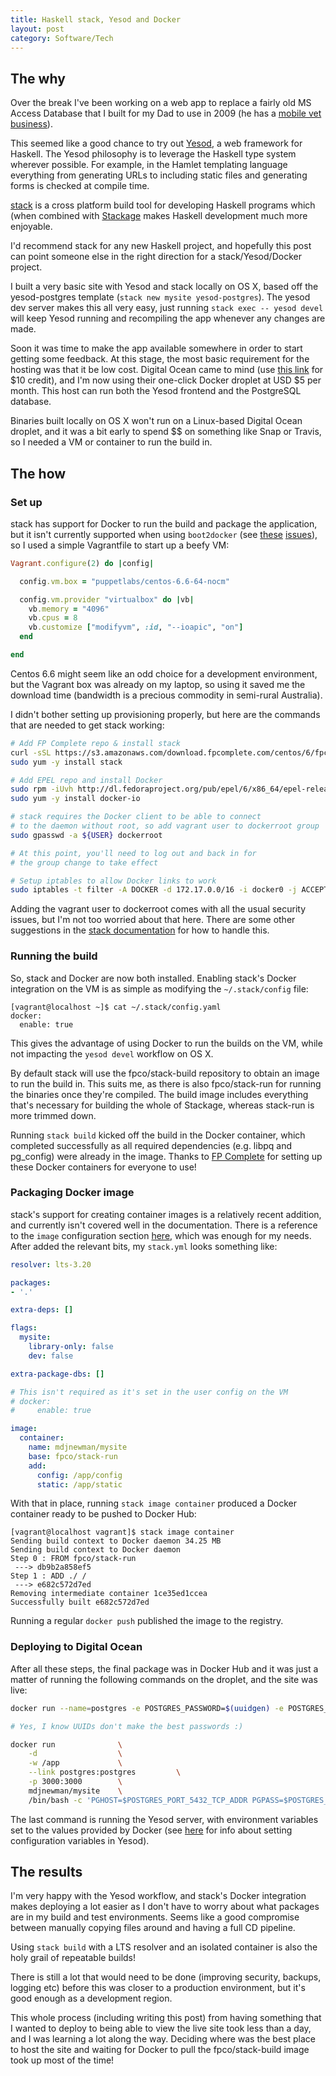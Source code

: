 ```yaml
---
title: Haskell stack, Yesod and Docker
layout: post
category: Software/Tech
---
```


## The why

Over the break I've been working on a web app to replace a fairly old MS Access
Database that I built for my Dad to use in 2009 (he has a [mobile vet
business](https://www.facebook.com/Ross-Newman-Mobile-Vet-1461582037471594/)).

This seemed like a good chance to try out
[Yesod](http://www.yesodweb.com/), a web framework for Haskell. The Yesod
philosophy is to leverage the Haskell type system wherever possible. For
example, in the Hamlet templating language everything from generating URLs to
including static files and generating forms is checked at compile time.

[stack](http://haskellstack.org) is a cross platform build tool for developing
Haskell programs which (when combined with
[Stackage](https://www.stackage.org/) makes Haskell development much more
enjoyable.

I'd recommend stack for any new Haskell project, and hopefully this post can
point someone else in the right direction for a stack/Yesod/Docker project.

I built a very basic site with Yesod and stack locally on OS X, based off the
yesod-postgres template (`stack new mysite yesod-postgres`). The yesod dev
server makes this all very easy, just running `stack exec -- yesod devel` will
keep Yesod running and recompiling the app whenever any changes are made.

Soon it was time to make the app available somewhere in order to start
getting some feedback. At this stage, the most basic requirement for the
hosting was that it be low cost. Digital Ocean came to mind (use [this
link](https://www.digitalocean.com/?refcode=c55b676d3a2e) for $10 credit), and
I'm now using their one-click Docker droplet at USD $5 per month. This host can
run both the Yesod frontend and the PostgreSQL database.

Binaries built locally on OS X won't run on a Linux-based Digital Ocean droplet,
and it was a bit early to spend $$ on something like Snap or Travis, so I needed
a VM or container to run the build in.

## The how

### Set up

stack has support for Docker to run the build and package the application, but
it isn't currently supported when using `boot2docker` (see
[these](https://github.com/commercialhaskell/stack/issues/194)
[issues](https://github.com/commercialhaskell/stack/issues/488)), so I used a
simple Vagrantfile to start up a beefy VM:

```ruby
Vagrant.configure(2) do |config|

  config.vm.box = "puppetlabs/centos-6.6-64-nocm"

  config.vm.provider "virtualbox" do |vb|
    vb.memory = "4096"
    vb.cpus = 8
    vb.customize ["modifyvm", :id, "--ioapic", "on"]
  end

end
```

Centos 6.6 might seem like an odd choice for a development environment, but the
Vagrant box was already on my laptop, so using it saved me the download time
(bandwidth is a precious commodity in semi-rural Australia).


I didn't bother setting up provisioning properly, but here are the commands
that are needed to get stack working:

```bash
# Add FP Complete repo & install stack
curl -sSL https://s3.amazonaws.com/download.fpcomplete.com/centos/6/fpco.repo | sudo tee /etc/yum.repos.d/fpco.repo
sudo yum -y install stack

# Add EPEL repo and install Docker
sudo rpm -iUvh http://dl.fedoraproject.org/pub/epel/6/x86_64/epel-release-6-8.noarch.rpm
sudo yum -y install docker-io

# stack requires the Docker client to be able to connect
# to the daemon without root, so add vagrant user to dockerroot group
sudo gpasswd -a ${USER} dockerroot

# At this point, you'll need to log out and back in for
# the group change to take effect

# Setup iptables to allow Docker links to work
sudo iptables -t filter -A DOCKER -d 172.17.0.0/16 -i docker0 -j ACCEPT
```

Adding the vagrant user to dockerroot comes with all the usual security issues,
but I'm not too worried about that here. There are some other suggestions in
the [stack documentation](http://docs.haskellstack.org/en/stable/docker_integration.html#docker)
for how to handle this.

### Running the build

So, stack and Docker are now both installed. Enabling stack's Docker
integration on the VM is as simple as modifying the `~/.stack/config` file:

```
[vagrant@localhost ~]$ cat ~/.stack/config.yaml
docker:
  enable: true
```

This gives the advantage of using Docker to run the builds on the VM, while not impacting
the `yesod devel` workflow on OS X.

By default stack will use the fpco/stack-build repository to obtain an image to
run the build in. This suits me, as there is also fpco/stack-run for running the
binaries once they're compiled. The build image includes everything that's necessary
for building the whole of Stackage, whereas stack-run is more trimmed down.

Running `stack build` kicked off the build in the Docker container, which
completed successfully as all required dependencies (e.g. libpq and pg_config)
were already in the image. Thanks to [FP Complete](https://www.fpcomplete.com/)
for setting up these Docker containers for everyone to use!

### Packaging Docker image

stack's support for creating container images is a relatively recent addition,
and currently isn't covered well in the documentation. There is a reference to the
`image` configuration section [here](http://docs.haskellstack.org/en/stable/yaml_configuration.html#image),
which was enough for my needs. After added the relevant bits, my `stack.yml`
looks something like:

```yaml
resolver: lts-3.20

packages:
- '.'

extra-deps: []

flags:
  mysite:
    library-only: false
    dev: false

extra-package-dbs: []

# This isn't required as it's set in the user config on the VM
# docker:
#     enable: true

image:
  container:
    name: mdjnewman/mysite
    base: fpco/stack-run
    add:
      config: /app/config
      static: /app/static
```

With that in place, running `stack image container` produced a Docker container
ready to be pushed to Docker Hub:

```
[vagrant@localhost vagrant]$ stack image container
Sending build context to Docker daemon 34.25 MB
Sending build context to Docker daemon
Step 0 : FROM fpco/stack-run
 ---> db9b2a858ef5
Step 1 : ADD ./ /
 ---> e682c572d7ed
Removing intermediate container 1ce35ed1ccea
Successfully built e682c572d7ed
```

Running a regular `docker push` published the image to the registry.

### Deploying to Digital Ocean

After all these steps, the final package was in Docker Hub and it was just a
matter of running the following commands on the droplet, and the site was live:

```bash
docker run --name=postgres -e POSTGRES_PASSWORD=$(uuidgen) -e POSTGRES_USER=postgres -d postgres:9.3

# Yes, I know UUIDs don't make the best passwords :)

docker run              \
    -d                  \
    -w /app             \
    --link postgres:postgres         \
    -p 3000:3000        \
    mdjnewman/mysite    \
    /bin/bash -c 'PGHOST=$POSTGRES_PORT_5432_TCP_ADDR PGPASS=$POSTGRES_ENV_POSTGRES_PASSWORD /usr/local/bin/mysite'
```


The last command is running the Yesod server, with environment variables set to
the values provided by Docker (see
[here](https://github.com/yesodweb/yesod/wiki/Configuration#overriding-configuration-values-with-environment-variables) for info about setting configuration variables in Yesod).

## The results

I'm very happy with the Yesod workflow, and stack's Docker integration makes
deploying a lot easier as I don't have to worry about what packages are in my
build and test environments. Seems like a good compromise between manually
copying files around and having a full CD pipeline.

Using `stack build` with a LTS resolver and an isolated container is also the
holy grail of repeatable builds!

There is still a lot that would need to be done (improving security, backups,
logging etc) before this was closer to a production environment, but it's good
enough as a development region.

This whole process (including writing this post) from having something that I
wanted to deploy to being able to view the live site took less than a day,
and I was learning a lot along the way. Deciding where was the best place to
host the site and waiting for Docker to pull the fpco/stack-build image took up
most of the time!
